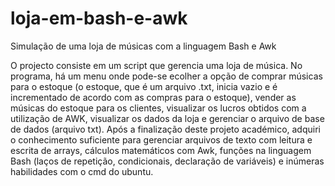 # loja-em-bash-e-awk
Simulação de uma loja de músicas com a linguagem Bash e Awk

O projecto consiste em um script que gerencia uma loja de música. No programa, há um menu onde pode-se ecolher a opção de comprar músicas para o estoque (o estoque, que é um arquivo .txt, inicia vazio e é incrementado de acordo com as compras para o estoque), vender as músicas do estoque para os clientes, visualizar os lucros obtidos com a utilização de AWK, visualizar os dados da loja e gerenciar o arquivo de base de dados (arquivo txt). Após a finalização deste projeto académico, adquiri o conhecimento suficiente para gerenciar arquivos de texto com leitura e escrita de arrays, cálculos matemáticos com Awk, funções na linguagem Bash (laços de repetição, condicionais, declaração de variáveis) e inúmeras habilidades com o cmd do ubuntu.

